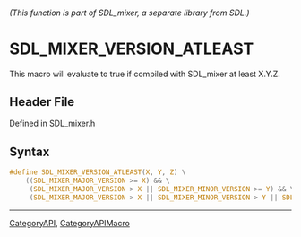 ###### (This function is part of SDL_mixer, a separate library from SDL.)
# SDL_MIXER_VERSION_ATLEAST

This macro will evaluate to true if compiled with SDL_mixer at least X.Y.Z.

## Header File

Defined in SDL_mixer.h

## Syntax

```c
#define SDL_MIXER_VERSION_ATLEAST(X, Y, Z) \
    ((SDL_MIXER_MAJOR_VERSION >= X) && \
     (SDL_MIXER_MAJOR_VERSION > X || SDL_MIXER_MINOR_VERSION >= Y) && \
     (SDL_MIXER_MAJOR_VERSION > X || SDL_MIXER_MINOR_VERSION > Y || SDL_MIXER_MICRO_VERSION >= Z))
```

----
[CategoryAPI](CategoryAPI), [CategoryAPIMacro](CategoryAPIMacro)

